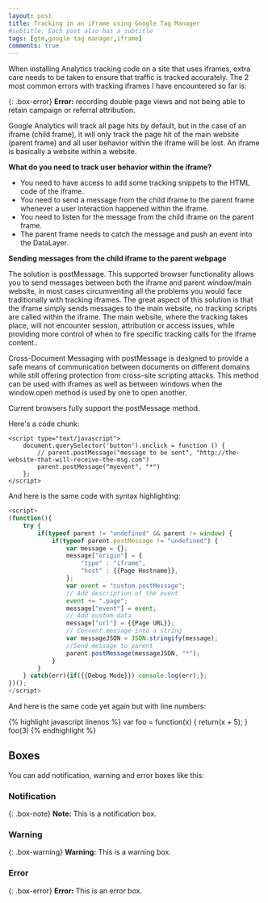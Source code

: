 ```yaml
---
layout: post
title: Tracking in an iFrame using Google Tag Manager
#subtitle: Each post also has a subtitle
tags: [gtm,google tag manager,iframe]
comments: true
---
```

When installing Analytics tracking code on a site that uses iframes, extra care needs to be taken to ensure that traffic is tracked accurately. 
The 2 most common errors with tracking iframes I have encountered so far is:

{: .box-error}
**Error:** recording double page views and not being able to retain campaign or referral attribution.

Google Analytics will track all page hits by default, but in the case of an iframe (child frame), it will only track the page hit of the main website (parent frame) and all user behavior within the iframe will be lost. An iframe is basically a website within a website.

**What do you need to track user behavior within the iframe?**
*  You need to have access to add some tracking snippets to the HTML code of the iframe.
*  You need to send a message from the child iframe to the parent frame whenever a user interaction happened within the iframe.
*  You need to listen for the message from the child iframe on the parent frame.
*  The parent frame needs to catch the message and push an event into the DataLayer.


**Sending messages from the child iframe to the parent webpage**

The solution is postMessage. This supported browser functionality allows you to send messages between both the iframe and parent window/main website, in most cases circumventing all the problems you would face traditionally with tracking iframes.
The great aspect of this solution is that the iframe simply sends messages to the main website, no tracking scripts are called within the iframe. The main website, where the tracking takes place, will not encounter session, attribution or access issues, while providing more control of when to fire specific tracking calls for the iframe content..

Cross-Document Messaging with postMessage is designed to provide a safe means of communication between documents on different domains while still offering protection from cross-site scripting attacks. This method can be used with iframes as well as between windows when the window.open method is used by one to open another.

Current browsers fully support the postMessage method.





Here's a code chunk:

~~~
<script type="text/javascript">
	document.querySelector('button').onclick = function () {
		// parent.postMessage("message to be sent", "http://the-website-that-will-receive-the-msg.com")
		parent.postMessage("myevent", "*")
	};
</script>
~~~

And here is the same code with syntax highlighting:

```javascript
<script>
(function(){
    try {
        if(typeof parent != "undefined" && parent != window) {
            if(typeof parent.postMessage != "undefined") {
                var message = {};
                message["origin"] = {
                    "type" : "iframe",
                    "host" : {{Page Hostname}},
                };
                var event = "custom.postMessage";
                // Add description of the event
                event += ".page";
                message["event"] = event;
                // Add custom data
                message["url"] = {{Page URL}};
                // Convent message into a string
                var messageJSON = JSON.stringify(message);
                //Send message to parent
                parent.postMessage(messageJSON, "*");
            }
        }
    } catch(err){if({{Debug Mode}}) console.log(err);};
})();
</script>
```

And here is the same code yet again but with line numbers:

{% highlight javascript linenos %}
var foo = function(x) {
  return(x + 5);
}
foo(3)
{% endhighlight %}

## Boxes
You can add notification, warning and error boxes like this:

### Notification

{: .box-note}
**Note:** This is a notification box.

### Warning

{: .box-warning}
**Warning:** This is a warning box.

### Error

{: .box-error}
**Error:** This is an error box.
